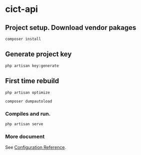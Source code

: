 # cict-api

## Project setup. Download vendor pakages
```
composer install
```
## Generate project key
```
php artisan key:generate
```
## First time rebuild
```
php artisan optimize
```
```
composer dumpautoload
```

### Compiles and run.
```
php artisan serve
```

### More document
See [Configuration Reference](https://laravel.com/).

